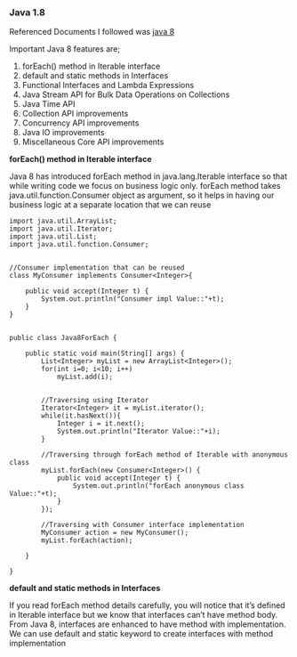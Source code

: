 ### Java 1.8

Referenced Documents I followed was [java 8](https://www.journaldev.com/2389/java-8-features-with-examples)

Important Java 8 features are;

1. forEach() method in Iterable interface
2. default and static methods in Interfaces
3. Functional Interfaces and Lambda Expressions
4. Java Stream API for Bulk Data Operations on Collections
5. Java Time API
6. Collection API improvements
7. Concurrency API improvements
8. Java IO improvements
9. Miscellaneous Core API improvements


**forEach() method in Iterable interface**

Java 8 has introduced forEach method in java.lang.Iterable interface so that while writing code we focus on business logic only. forEach method takes java.util.function.Consumer object as argument, so it helps in having our business logic at a separate location that we can reuse


```
import java.util.ArrayList;
import java.util.Iterator;
import java.util.List;
import java.util.function.Consumer;


//Consumer implementation that can be reused
class MyConsumer implements Consumer<Integer>{

	public void accept(Integer t) {
		System.out.println("Consumer impl Value::"+t);
	}
}


public class Java8ForEach {

	public static void main(String[] args) {
		List<Integer> myList = new ArrayList<Integer>();
		for(int i=0; i<10; i++) 
			myList.add(i);
		
		
		//Traversing using Iterator
		Iterator<Integer> it = myList.iterator();
		while(it.hasNext()){
			Integer i = it.next();
			System.out.println("Iterator Value::"+i);
		}
		
		//Traversing through forEach method of Iterable with anonymous class
		myList.forEach(new Consumer<Integer>() {
			public void accept(Integer t) {
				System.out.println("forEach anonymous class Value::"+t);
			}
		});
		
		//Traversing with Consumer interface implementation
		MyConsumer action = new MyConsumer();
		myList.forEach(action);
		
	}

}

```

**default and static methods in Interfaces**

If you read forEach method details carefully, you will notice that it’s defined in Iterable interface but we know that interfaces can’t have method body. From Java 8, interfaces are enhanced to have method with implementation. We can use default and static keyword to create interfaces with method implementation


